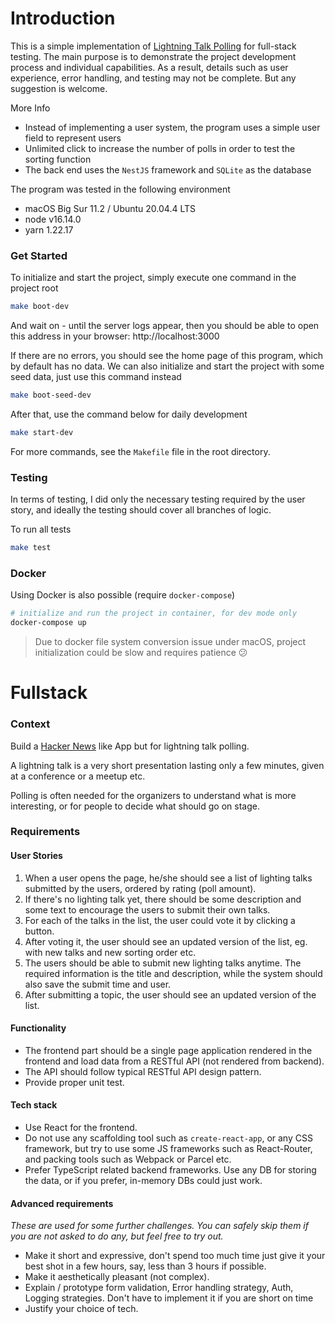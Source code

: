 # Introduction

This is a simple implementation of <a href="#fullstack">Lightning Talk Polling</a> for full-stack testing. The main purpose is to demonstrate the project development process and individual capabilities. As a result, details such as user experience, error handling, and testing may not be complete. But any suggestion is welcome.

More Info
- Instead of implementing a user system, the program uses a simple user field to represent users
- Unlimited click to increase the number of polls in order to test the sorting function
- The back end uses the `NestJS` framework and `SQLite` as the database

The program was tested in the following environment

- macOS Big Sur 11.2 / Ubuntu 20.04.4 LTS
- node v16.14.0
- yarn 1.22.17

### Get Started

To initialize and start the project, simply execute one command in the project root

```bash
make boot-dev
```

And wait on - until the server logs appear, then you should be able to open this address in your browser: http://localhost:3000

If there are no errors, you should see the home page of this program, which by default has no data. We can also initialize and start the project with some seed data, just use this command instead

```bash
make boot-seed-dev
```

After that, use the command below for daily development

```bash
make start-dev
```

For more commands, see the `Makefile` file in the root directory.

### Testing

In terms of testing, I did only the necessary testing required by the user story, and ideally the testing should cover all branches of logic.

To run all tests

```bash
make test
```

### Docker

Using Docker is also possible (require `docker-compose`)
```bash
# initialize and run the project in container, for dev mode only
docker-compose up
```
>  Due to docker file system conversion issue under macOS, project initialization could be slow and requires patience 😕


# Fullstack

### Context

Build a [Hacker News](https://news.ycombinator.com/) like App but for lightning talk polling.

A lightning talk is a very short presentation lasting only a few minutes, given at a conference or a meetup etc.

Polling is often needed for the organizers to understand what is more interesting, or for people to decide what should go on stage.

### Requirements

#### User Stories

1. When a user opens the page, he/she should see a list of lighting talks submitted by the users, ordered by rating \(poll amount\).
2. If there's no lighting talk yet, there should be some description and some text to encourage the users to submit their own talks.
3. For each of the talks in the list, the user could vote it by clicking a button.
4. After voting it, the user should see an updated version of the list, eg. with new talks and new sorting order etc.
5. The users should be able to submit new lighting talks anytime. The required information is the title and description, while the system should also save the submit time and user.
6. After submitting a topic, the user should see an updated version of the list.

#### Functionality

- The frontend part should be a single page application rendered in the frontend and load data from a RESTful API \(not rendered from backend\).
- The API should follow typical RESTful API design pattern.
- Provide proper unit test.

#### Tech stack

- Use React for the frontend.
- Do not use any scaffolding tool such as `create-react-app`, or any CSS framework, but try to use some JS frameworks such as React-Router, and packing tools such as Webpack or Parcel etc.
- Prefer TypeScript related backend frameworks. Use any DB for storing the data, or if you prefer, in-memory DBs could just work.

#### Advanced requirements

_These are used for some further challenges. You can safely skip them if you are not asked to do any, but feel free to try out._

* Make it short and expressive, don't spend too much time just give it your best shot in a few hours, say, less than 3 hours if possible.
* Make it aesthetically pleasant (not complex).
* Explain  / prototype form validation, Error handling strategy, Auth, Logging strategies. Don't have to implement it if you are short on time
* Justify your choice of tech.
